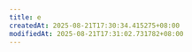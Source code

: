 ```yaml
---
title: e
createdAt: 2025-08-21T17:30:34.415275+08:00
modifiedAt: 2025-08-21T17:31:02.731782+08:00
---
```



